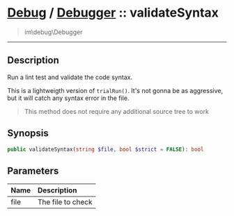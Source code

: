 # [Debug](debug.md) / [Debugger](debug-Debugger.md) :: validateSyntax
 > im\debug\Debugger
____

## Description
Run a lint test and validate the code syntax.

This is a lightweigth version of `trialRun()`.
It's not gonna be as aggressive, but it will catch any
syntax error in the file.

 > This method does not require any additional source tree to work  

## Synopsis
```php
public validateSyntax(string $file, bool $strict = FALSE): bool
```

## Parameters
| Name | Description |
| :--- | :---------- |
| file | The file to check |
